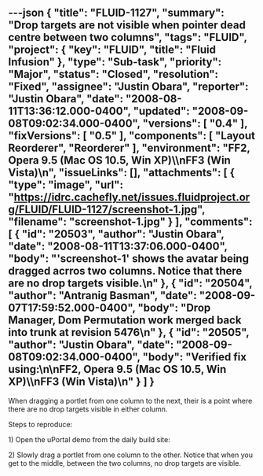 ---json
{
  "title": "FLUID-1127",
  "summary": "Drop targets are not visible when pointer dead centre between two columns",
  "tags": "FLUID",
  "project": {
    "key": "FLUID",
    "title": "Fluid Infusion"
  },
  "type": "Sub-task",
  "priority": "Major",
  "status": "Closed",
  "resolution": "Fixed",
  "assignee": "Justin Obara",
  "reporter": "Justin Obara",
  "date": "2008-08-11T13:36:12.000-0400",
  "updated": "2008-09-08T09:02:34.000-0400",
  "versions": [
    "0.4"
  ],
  "fixVersions": [
    "0.5"
  ],
  "components": [
    "Layout Reorderer",
    "Reorderer"
  ],
  "environment": "FF2, Opera 9.5 (Mac OS 10.5, Win XP)\\\nFF3 (Win Vista)\n",
  "issueLinks": [],
  "attachments": [
    {
      "type": "image",
      "url": "https://idrc.cachefly.net/issues.fluidproject.org/FLUID/FLUID-1127/screenshot-1.jpg",
      "filename": "screenshot-1.jpg"
    }
  ],
  "comments": [
    {
      "id": "20503",
      "author": "Justin Obara",
      "date": "2008-08-11T13:37:06.000-0400",
      "body": "'screenshot-1' shows the avatar being dragged acrros two columns. Notice that there are no drop targets visible.\n"
    },
    {
      "id": "20504",
      "author": "Antranig Basman",
      "date": "2008-09-07T17:59:52.000-0400",
      "body": "Drop Manager, Dom Permutation work merged back into trunk at revision 5476\n"
    },
    {
      "id": "20505",
      "author": "Justin Obara",
      "date": "2008-09-08T09:02:34.000-0400",
      "body": "Verified fix using:\n\nFF2, Opera 9.5 (Mac OS 10.5, Win XP)\\\nFF3 (Win Vista)\n"
    }
  ]
}
---
When dragging a portlet from one column to the next, their is a point where there are no drop targets visible in either column.&#x20;

Steps to reproduce:

1\) Open the uPortal demo from the daily build site:

2\) Slowly drag a portlet from one column to the other. Notice that when you get to the middle, between the two columns, no drop targets are visible.

        